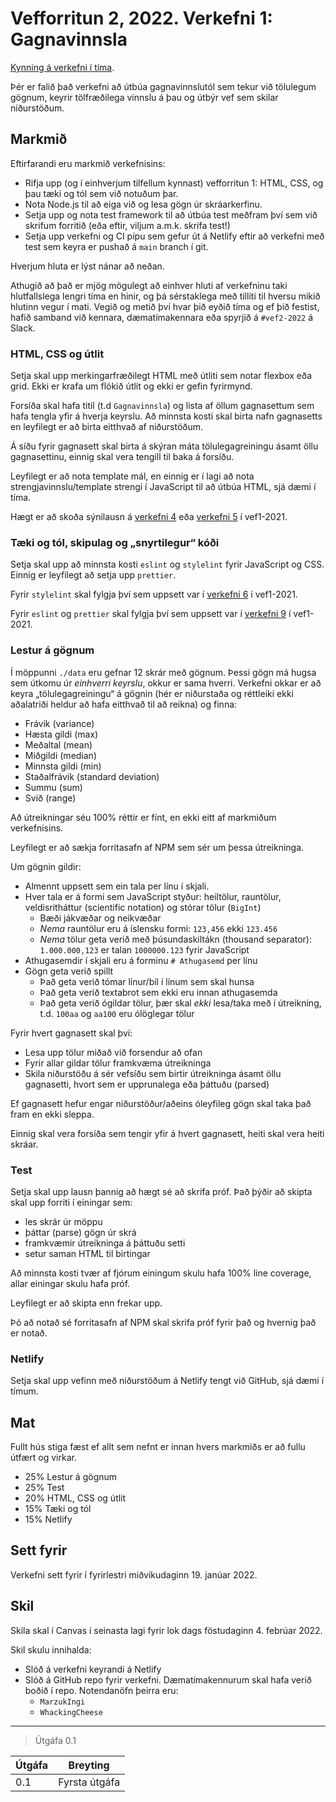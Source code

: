 # Vefforritun 2, 2022. Verkefni 1: Gagnavinnsla

[Kynning á verkefni í tíma](https://youtu.be/ow9NdluaWCs?t=110).

Þér er falið það verkefni að útbúa gagnavinnslutól sem tekur við tölulegum gögnum, keyrir tölfræðilega vinnslu á þau og útbýr vef sem skilar niðurstöðum.

## Markmið

Eftirfarandi eru markmið verkefnisins:

* Rifja upp (og í einhverjum tilfellum kynnast) vefforritun 1: HTML, CSS, og þau tæki og tól sem við notuðum þar.
* Nota Node.js til að eiga við og lesa gögn úr skráarkerfinu.
* Setja upp og nota test framework til að útbúa test meðfram því sem við skrifum forritið (eða eftir, viljum a.m.k. skrifa test!)
* Setja upp verkefni og CI pípu sem gefur út á Netlify eftir að verkefni með test sem keyra er pushað á `main` branch í git.

Hverjum hluta er lýst nánar að neðan.

Athugið að það er mjög mögulegt að einhver hluti af verkefninu taki hlutfallslega lengri tíma en hinir, og þá sérstaklega með tilliti til hversu mikið hlutinn vegur í mati. Vegið og metið því hvar þið eyðið tíma og ef þið festist, hafið samband við kennara, dæmatímakennara eða spyrjið á `#vef2-2022` á Slack.

### HTML, CSS og útlit

Setja skal upp merkingarfræðilegt HTML með útliti sem notar flexbox eða grid. Ekki er krafa um flókið útlit og ekki er gefin fyrirmynd.

Forsíða skal hafa titil (t.d `Gagnavinnsla`) og lista af öllum gagnasettum sem hafa tengla yfir á hverja keyrslu. Að minnsta kosti skal birta nafn gagnasetts en leyfilegt er að birta eitthvað af niðurstöðum.

Á síðu fyrir gagnasett skal birta á skýran máta tölulegagreiningu ásamt öllu gagnasettinu, einnig skal vera tengill til baka á forsíðu.

Leyfilegt er að nota template mál, en einnig er í lagi að nota strengjavinnslu/template strengi í JavaScript til að útbúa HTML, sjá dæmi í tíma.

Hægt er að skoða sýnilausn á [verkefni 4](https://github.com/vefforritun/vef1-2021-v4-synilausn) eða [verkefni 5](https://github.com/vefforritun/vef1-2021-v5-synilausn) í vef1-2021.

### Tæki og tól, skipulag og „snyrtilegur“ kóði

Setja skal upp að minnsta kosti `eslint` og `stylelint` fyrir JavaScript og CSS. Einnig er leyfilegt að setja upp `prettier`.

Fyrir `stylelint` skal fylgja því sem uppsett var í [verkefni 6](https://github.com/vefforritun/vef1-2021-v6-synilausn) í vef1-2021.

Fyrir `eslint` og `prettier` skal fylgja því sem uppsett var í [verkefni 9](https://github.com/vefforritun/vef1-2021-v9-synilausn) í vef1-2021.

### Lestur á gögnum

Í möppunni `./data` eru gefnar 12 skrár með gögnum. Þessi gögn má hugsa sem útkomu úr _einhverri keyrslu_, okkur er sama hverri. Verkefni okkar er að keyra „tölulegagreiningu“ á gögnin (hér er niðurstaða og réttleiki ekki aðalatriði heldur að hafa eitthvað til að reikna) og finna:

* Frávik (variance)
* Hæsta gildi (max)
* Meðaltal (mean)
* Miðgildi (median)
* Minnsta gildi (min)
* Staðalfrávik (standard deviation)
* Summu (sum)
* Svið (range)

Að útreikningar séu 100% réttir er fínt, en ekki eitt af markmiðum verkefnisins.

Leyfilegt er að sækja forritasafn af NPM sem sér um þessa útreikninga.

Um gögnin gildir:

* Almennt uppsett sem ein tala per línu í skjali.
* Hver tala er á formi sem JavaScript styður: heiltölur, rauntölur, veldisritháttur (scientific notation) og stórar tölur (`BigInt`)
  * Bæði jákvæðar og neikvæðar
  * _Nema_ rauntölur eru á íslensku formi: `123,456` ekki `123.456`
  * _Nema_ tölur geta verið með þúsundaskiltákn (thousand separator): `1.000.000,123` er talan `1000000.123` fyrir JavaScript
* Athugasemdir í skjali eru á forminu `# Athugasemd` per línu
* Gögn geta verið spillt
  * Það geta verið tómar línur/bil í línum sem skal hunsa
  * Það geta verið textabrot sem ekki eru innan athugasemda
  * Það geta verið ógildar tölur, þær skal *ekki* lesa/taka með í útreikning, t.d. `100aa` og `aa100` eru ólöglegar tölur

Fyrir hvert gagnasett skal því:

* Lesa upp tölur miðað við forsendur að ofan
* Fyrir allar gildar tölur framkvæma útreikninga
* Skila niðurstöðu á sér vefsíðu sem birtir útreikninga ásamt öllu gagnasetti, hvort sem er upprunalega eða þáttuðu (parsed)

Ef gagnasett hefur engar niðurstöður/aðeins óleyfileg gögn skal taka það fram en ekki sleppa.

Einnig skal vera forsíða sem tengir yfir á hvert gagnasett, heiti skal vera heiti skráar.

### Test

Setja skal upp lausn þannig að hægt sé að skrifa próf. Það þýðir að skipta skal upp forriti í einingar sem:

* les skrár úr möppu
* þáttar (parse) gögn úr skrá
* framkvæmir útreikninga á þáttuðu setti
* setur saman HTML til birtingar

Að minnsta kosti tvær af fjórum einingum skulu hafa 100% line coverage, allar einingar skulu hafa próf.

Leyfilegt er að skipta enn frekar upp.

Þó að notað sé forritasafn af NPM skal skrifa próf fyrir það og hvernig það er notað.

### Netlify

Setja skal upp vefinn með niðurstöðum á Netlify tengt við GitHub, sjá dæmi í tímum.

## Mat

Fullt hús stiga fæst ef allt sem nefnt er innan hvers markmiðs er að fullu útfært og virkar.

* 25% Lestur á gögnum
* 25% Test
* 20% HTML, CSS og útlit
* 15% Tæki og tól
* 15% Netlify

## Sett fyrir

Verkefni sett fyrir í fyrirlestri miðvikudaginn 19. janúar 2022.

## Skil

Skila skal í Canvas í seinasta lagi fyrir lok dags föstudaginn 4. febrúar 2022.

Skil skulu innihalda:

* Slóð á verkefni keyrandi á Netlify
* Slóð á GitHub repo fyrir verkefni. Dæmatímakennurum skal hafa verið boðið í repo. Notendanöfn þeirra eru:
  * `MarzukIngi`
  * `WhackingCheese`

---

> Útgáfa 0.1

| Útgáfa | Breyting      |
|--------|---------------|
| 0.1    | Fyrsta útgáfa |
